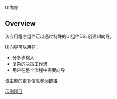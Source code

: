 UI向导

## Overview
该应用程序组件可以通过特殊的UI组件DSL创建UI向导。

UI向导可以用在：

* 分多步输入
* 复杂的决策工作流
* 用户在整个流程中需要向导

该主题的更多信息参阅[链接](http://ui-patterns.com/patterns/Wizard).

[示例项目](https://github.com/mariodavid/cuba-example-using-wizard)